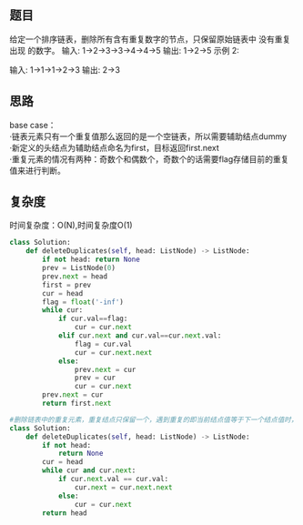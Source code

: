 ## 题目
给定一个排序链表，删除所有含有重复数字的节点，只保留原始链表中 没有重复出现 的数字。
输入: 1->2->3->3->4->4->5
输出: 1->2->5
示例 2:

输入: 1->1->1->2->3
输出: 2->3
## 思路
base case：  
·链表元素只有一个重复值那么返回的是一个空链表，所以需要辅助结点dummy  
·新定义的头结点为辅助结点命名为first，目标返回first.next  
·重复元素的情况有两种：奇数个和偶数个，奇数个的话需要flag存储目前的重复值来进行判断。

## 复杂度
时间复杂度：O(N),时间复杂度O(1)

```python
class Solution:
    def deleteDuplicates(self, head: ListNode) -> ListNode:
        if not head: return None
        prev = ListNode(0)
        prev.next = head
        first = prev
        cur = head
        flag = float('-inf')
        while cur:
            if cur.val==flag:
                cur = cur.next
            elif cur.next and cur.val==cur.next.val:
                flag = cur.val
                cur = cur.next.next
            else:
                prev.next = cur
                prev = cur
                cur = cur.next
        prev.next = cur
        return first.next
```
```python
#删除链表中的重复元素，重复结点只保留一个，遇到重复的即当前结点值等于下一个结点值时，跳过下一结点即当前结点的next等于next的next即可。
class Solution:
    def deleteDuplicates(self, head: ListNode) -> ListNode:
        if not head:
            return None
        cur = head        
        while cur and cur.next:
            if cur.next.val == cur.val:
                cur.next = cur.next.next
            else:
                cur = cur.next
        return head
```
